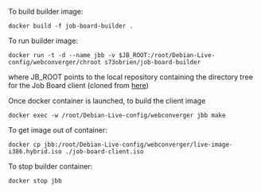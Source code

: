 To build builder image:
```
docker build -f job-board-builder .
```

To run builder image:
```
docker run -t -d --name jbb -v $JB_ROOT:/root/Debian-Live-config/webconverger/chroot s73obrien/job-board-builder
```
where JB_ROOT points to the local repository containing the directory tree for the Job Board client (cloned from [here](https://github.com/s73obrien/webc))

Once docker container is launched, to build the client image
```
docker exec -w /root/Debian-Live-config/webconverger jbb make
```

To get image out of container:
```
docker cp jbb:/root/Debian-Live-config/webconverger/live-image-i386.hybrid.iso ./job-board-client.iso
```

To stop builder container:
```
docker stop jbb
```
